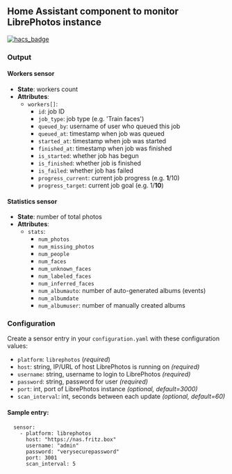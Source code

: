## Home Assistant component to monitor LibrePhotos instance

[![hacs_badge](https://img.shields.io/badge/HACS-Default-orange.svg)](https://github.com/custom-components/hacs)

### Output
#### Workers sensor
- **State**: workers count
- **Attributes**:
  - `workers[]`:
    - `id`: job ID
    - `job_type`: job type (e.g. 'Train faces')
    - `queued_by`: username of user who queued this job
    - `queued_at`: timestamp when job was queued
    - `started_at`: timestamp when job was started
    - `finished_at`: timestamp when job was finished
    - `is_started`: whether job has begun
    - `is_finished`: whether job is finished
    - `is_failed`: whether job has failed
    - `progress_current`: current job progress (e.g. **1**/10)
    - `progress_target`: current job goal (e.g. 1/**10**)
#### Statistics sensor
- **State**: number of total photos
- **Attributes**:
  - `stats`:
    - `num_photos`
    - `num_missing_photos`
    - `num_people`
    - `num_faces`
    - `num_unknown_faces`
    - `num_labeled_faces`
    - `num_inferred_faces`
    - `num_albumauto`: number of auto-generated albums (events)
    - `num_albumdate`
    - `num_albumuser`: number of manually created albums

### Configuration
Create a sensor entry in your `configuration.yaml` with these configuration values:
- `platform`: `librephotos` (*required*)
- `host`: string, IP/URL of host LibrePhotos is running on *(required)*
- `username`: string, username to login to LibrePhotos *(required)*
- `password`: string, password for user *(required)*
- `port`: int, port of LibrePhotos instance *(optional, default=3000)*
- `scan_interval`: int, seconds between each update *(optional, default=60)*

#### Sample entry:
```Configuration.yaml:
  sensor:
    - platform: librephotos
      host: "https://nas.fritz.box"
      username: "admin"
      password: "verysecurepassword"
      port: 3001
      scan_interval: 5
```